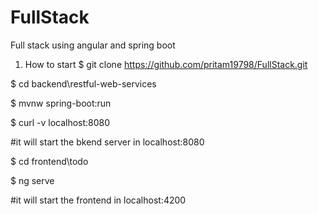 # FullStack
Full stack using angular and spring boot

1. How to start
$ git clone https://github.com/pritam19798/FullStack.git

$ cd backend\restful-web-services

$ mvnw spring-boot:run

$ curl -v localhost:8080

#it will start the bkend server in localhost:8080

$ cd frontend\todo

$ ng serve

#it will start the frontend in localhost:4200
